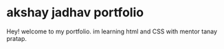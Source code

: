# akshay jadhav portfolio 

Hey! welcome to my portfolio.
 im learning html and CSS with mentor tanay pratap.
